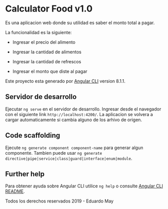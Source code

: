 # Calculator Food v1.0

Es una aplicacion web donde su utilidad es saber el monto total a pagar.

La funcionalidad es la siguiente:

- Ingresar el precio del alimento

- Ingresar la cantidad de alimentos

- Ingresar la cantidad de refrescos

- Ingresar el monto que diste al pagar

Este proyecto esta generado por [Angular CLI](https://github.com/angular/angular-cli) version 8.1.1.

## Servidor de desarrollo

Ejecutar `ng serve` en el servidor de desarrollo. Ingresar desde el navegador con el siguiente link `http://localhost:4200/`. La aplicacion se volvera a cargar automaticamente si cambia alguno de los arhivo de origen.

## Code scaffolding

Ejecute `ng generate component component-name` para generar algun componente. Tambien puede usar `ng generate directive|pipe|service|class|guard|interface|enum|module`.

## Further help

Para obtener ayuda sobre Angular CLI utilice `ng help` o consulte [Angular CLI README](https://github.com/angular/angular-cli/blob/master/README.md).

Todos los derechos reservados 2019 -  Eduardo May
